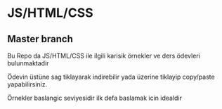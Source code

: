 # JS/HTML/CSS
## Master branch

Bu Repo da JS/HTML/CSS ile ilgili karisik örnekler ve ders ödevleri bulunmaktadir

Ödevin üstüne sag tiklayarak indirebilir yada üzerine tiklayip copy/paste yapabilirsiniz.

Örnekler baslangic seviyesidir ilk defa baslamak icin idealdir
